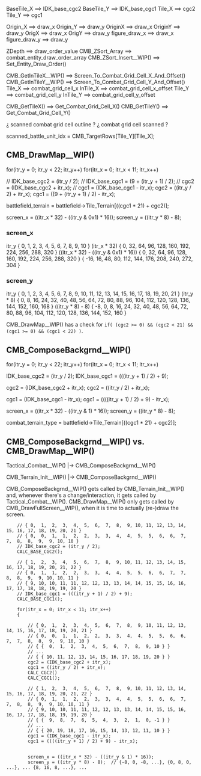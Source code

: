 



BaseTile_X  ==> IDK_base_cgc2
BaseTile_Y  ==> IDK_base_cgc1
Tile_X      ==> cgc2
Tile_Y      ==> cgc1

Origin_X        ==> draw_x
Origin_Y        ==> draw_y
OriginX         ==> draw_x
OriginY         ==> draw_y
OrigX           ==> draw_x
OrigY           ==> draw_y
figure_draw_x   ==> draw_x
figure_draw_y   ==> draw_y

ZDepth                  ==> draw_order_value
CMB_ZSort_Array         ==>  combat_entity_draw_order_array
CMB_ZSort_Insert__WIP() ==> Set_Entity_Draw_Order()

CMB_GetInTileX__WIP()   ==> Screen_To_Combat_Grid_Cell_X_And_Offset()
CMB_GetInTileY__WIP()   ==> Screen_To_Combat_Grid_Cell_Y_And_Offset()
Tile_X                  ==> combat_grid_cell_x
InTile_X                ==> combat_grid_cell_x_offset
Tile_Y                  ==> combat_grid_cell_y
InTile_Y                ==> combat_grid_cell_y_offset

CMB_GetTileX()  ==> Get_Combat_Grid_Cell_X()
CMB_GetTileY()  ==> Get_Combat_Grid_Cell_Y()





¿ scanned combat grid cell outline ?
¿ combat grid cell scanned ?


scanned_battle_unit_idx = CMB_TargetRows[Tile_Y][Tile_X];






## CMB_DrawMap__WIP()


for(itr_y = 0; itr_y < 22; itr_y++)
    for(itr_x = 0; itr_x < 11; itr_x++)


// IDK_base_cgc2 = (itr_y / 2);
// IDK_base_cgc1 = (9 + (itr_y + 1) / 2);
// cgc2 = (IDK_base_cgc2 + itr_x);
// cgc1 = (IDK_base_cgc1 - itr_x);
cgc2 = ((itr_y / 2) + itr_x);
cgc1 = ((9 + (itr_y + 1) / 2) - itr_x);

battlefield_terrain = battlefield->Tile_Terrain[((cgc1 * 21) + cgc2)];


screen_x = ((itr_x * 32) - ((itr_y & 0x1) * 16));
screen_y = ((itr_y * 8) - 8);

### screen_x
itr_y                                   {   0,   1,   2,   3,   4,   5,   6,   7,   8,   9,  10 }
(itr_x * 32)                            {   0,  32,  64,  96, 128, 160, 192, 224, 256, 288, 320 }
((itr_x * 32) - ((itr_y & 0x1) * 16))   {   0,  32,  64,  96, 128, 160, 192, 224, 256, 288, 320 }
                                        { -16,  16,  48,  80, 112, 144, 176, 208, 240, 272, 304 }

### screen_y
itr_y               {   0,   1,   2,   3,   4,   5,   6,   7,   8,   9,  10,  11,  12,  13,  14,  15,  16,  17,  18,  19,  20,  21 }
(itr_y * 8)         {   0,   8,  16,  24,  32,  40,  48,  56,  64,  72,  80,  88,  96, 104, 112, 120, 128, 136, 144, 152, 160, 168 }
((itr_y * 8) - 8)   {  -8,   0,   8,  16,  24,  32,  40,  48,  56,  64,  72,  80,  88,  96, 104, 112, 120, 128, 136, 144, 152, 160 }



 


CMB_DrawMap__WIP() has a check for `if( (cgc2 >= 0) && (cgc2 < 21) && (cgc1 >= 0) && (cgc1 < 22) )`.




## CMB_ComposeBackgrnd__WIP()

for(itr_y = 0; itr_y < 22; itr_y++)
    for(itr_x = 0; itr_x < 11; itr_x++)

IDK_base_cgc2 = (itr_y / 2);
IDK_base_cgc1 = (((itr_y + 1) / 2) + 9);

cgc2 = (IDK_base_cgc2 + itr_x);
cgc2 = ((itr_y / 2) + itr_x);

cgc1 = (IDK_base_cgc1 - itr_x);
cgc1 = ((((itr_y + 1) / 2) + 9) - itr_x);

screen_x = ((itr_x * 32) - ((itr_y & 1) * 16));
screen_y = ((itr_y * 8) - 8);

combat_terrain_type = battlefield->Tile_Terrain[((cgc1 * 21) + cgc2)];






## CMB_ComposeBackgrnd__WIP() vs. CMB_DrawMap__WIP()

Tactical_Combat__WIP()
    |-> CMB_ComposeBackgrnd__WIP()

CMB_Terrain_Init__WIP()
    |-> CMB_ComposeBackgrnd__WIP()

CMB_ComposeBackgrnd__WIP() gets called by CMB_Terrain_Init__WIP() and, whenever there's a change/interaction, it gets called by Tactical_Combat__WIP().
CMB_DrawMap__WIP() only gets called by CMB_DrawFullScreen__WIP(), when it is time to actually (re-)draw the screen.







        // { 0,  1,  2,  3,  4,  5,  6,  7,  8,  9, 10, 11, 12, 13, 14, 15, 16, 17, 18, 19, 20, 21 } 
        // { 0,  0,  1,  1,  2,  2,  3,  3,  4,  4,  5,  5,  6,  6,  7,  7,  8,  8,  9,  9, 10, 10 }
        // IDK_base_cgc2 = (itr_y / 2);
        CALC_BASE_CGC2();

        // { 1,  2,  3,  4,  5,  6,  7,  8,  9, 10, 11, 12, 13, 14, 15, 16, 17, 18, 19, 20, 21, 22 }
        // { 0,  1,  1,  2,  2,  3,  3,  4,  4,  5,  5,  6,  6,  7,  7,  8,  8,  9,  9, 10, 10, 11 }
        // { 9, 10, 10, 11, 11, 12, 12, 13, 13, 14, 14, 15, 15, 16, 16, 17, 17, 18, 18, 19, 19, 20 }
        // IDK_base_cgc1 = (((itr_y + 1) / 2) + 9);
        CALC_BASE_CGC1();

        for(itr_x = 0; itr_x < 11; itr_x++)
        {

            // { 0,  1,  2,  3,  4,  5,  6,  7,  8,  9, 10, 11, 12, 13, 14, 15, 16, 17, 18, 19, 20, 21 } 
            // { 0,  0,  1,  1,  2,  2,  3,  3,  4,  4,  5,  5,  6,  6,  7,  7,  8,  8,  9,  9, 10, 10 }
            // { {  0,  1,  2,  3,  4,  5,  6,  7,  8,  9, 10 } }
            // ...
            // { { 10, 11, 12, 13, 14, 15, 16, 17, 18, 19, 20 } }
            cgc2 = (IDK_base_cgc2 + itr_x);
            cgc1 = ((itr_y / 2) + itr_x);
            CALC_CGC2()
            CALC_CGC1();

            // { 1,  2,  3,  4,  5,  6,  7,  8,  9, 10, 11, 12, 13, 14, 15, 16, 17, 18, 19, 20, 21, 22 }
            // { 0,  1,  1,  2,  2,  3,  3,  4,  4,  5,  5,  6,  6,  7,  7,  8,  8,  9,  9, 10, 10, 11 }
            // { 9, 10, 10, 11, 11, 12, 12, 13, 13, 14, 14, 15, 15, 16, 16, 17, 17, 18, 18, 19, 19, 20 }
            // { {  9,  8,  7,  6,  5,  4,  3,  2,  1,  0, -1 } }
            // ...
            // { { 20, 19, 18, 17, 16, 15, 14, 13, 12, 11, 10 } }
            cgc1 = (IDK_base_cgc1 - itr_x);
            cgc1 = ((((itr_y + 1) / 2) + 9) - itr_x);


            screen_x = ((itr_x * 32) - ((itr_y & 1) * 16));
            screen_y = ((itr_y * 8) - 8);  // {-8, 0, -8, ...}, {0, 8, 0, ...}, ... {8, 16, 8, ...}, ...
